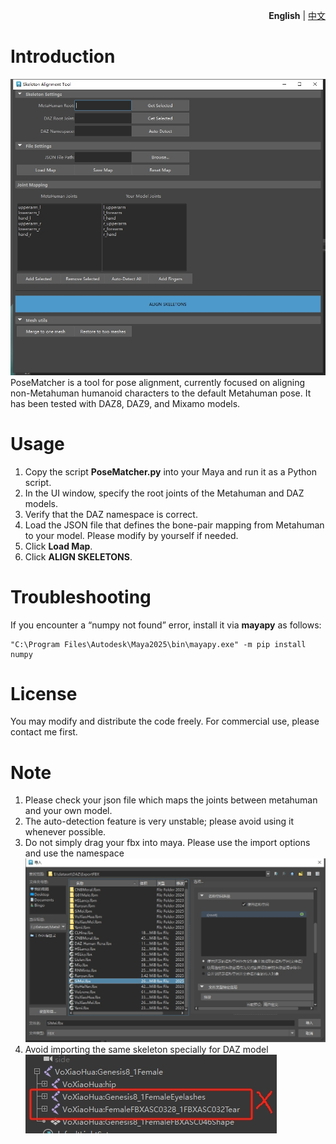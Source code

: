 <p align="right">
  <strong>English</strong> |
  <a href="README.zh-CN.md">中文</a>
</p>

# Introduction  
![PoseMatcher](Images/PoseMatcher_Preview.png)
PoseMatcher is a tool for pose alignment, currently focused on aligning non-Metahuman humanoid characters to the default Metahuman pose. It has been tested with DAZ8, DAZ9, and Mixamo models.

# Usage  
1. Copy the script **PoseMatcher.py** into your Maya and run it as a Python script.  
2. In the UI window, specify the root joints of the Metahuman and DAZ models.  
3. Verify that the DAZ namespace is correct.  
4. Load the JSON file that defines the bone-pair mapping from Metahuman to your model.  Please modify by yourself if needed.
5. Click **Load Map**.  
6. Click **ALIGN SKELETONS**.

# Troubleshooting  
If you encounter a “numpy not found” error, install it via **mayapy** as follows:  
```
"C:\Program Files\Autodesk\Maya2025\bin\mayapy.exe" -m pip install numpy
```

# License  
You may modify and distribute the code freely. For commercial use, please contact me first.

# Note
1. Please check your json file which maps the joints between metahuman and your own model.
2. The auto-detection feature is very unstable; please avoid using it whenever possible.
3. Do not simply drag your fbx into maya. Please use the import options and use the namespace
![ImportNote](Images/MayaImport.png)
4. Avoid importing the same skeleton specially for DAZ model
![SameSkeleton](Images/AvoidSameSkeleton.png)